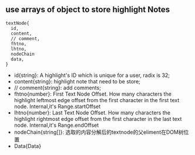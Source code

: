 ## use arrays of object to store highlight Notes

```
textNode{
  id,
  content,
  // comment,
  fhtno,
  lhtno,
  nodeChain
  data,
}
```

- id{string}: A highlight's ID which is unique for a user, radix is 32;
- content{string}: highlight note that need to be store;
- // comment{string}: add comments;
- fhtno{number}: First Text Node Offset. How many characters the highlight
leftmost edge offset from the first character in the first text node. Internal,it's Range.startOffset
- lhtno{number}: Last Text Node Offset. How many characters the highlight
rightmost edge offset from the first character in the last text node. Internal,it's Range.endOffset
- nodeChain{string[]}: 选取的内容分解后的textnode的父eliment在DOM树位置
- Data{Data}
